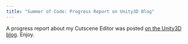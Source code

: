 ```yaml
---
title: "Summer of Code: Progress Report on Unity3D Blog"
---
```


A progress report about my Cutscene Editor was posted [on the Unity3D blog](http://blogs.unity3d.com/2009/08/21/summer-of-code-progress-of-cutscene-editor/). Enjoy.
